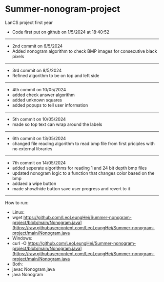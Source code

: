 # Summer-nonogram-project
LanCS project first year
- Code first put on github on 1/5/2024 at 18:40:52
-----------------------------------------------------
- 2nd commit on 6/5/2024
- Added nonogram algorithm to check BMP images for consecutive black pixels
-----------------------------------------------------
- 3rd commit on 8/5/2024
- Refined algorithm to be on top and left side
----------------------------------------------------- 
- 4th commit on 10/05/2024
- added check answer algorithm
- added unknown squares
- added popups to tell user information
-----------------------------------------------------
- 5th commit on 10/05/2024
- made so top text can wrap around the labels
-----------------------------------------------------
- 6th commit on 13/05/2024
- changed file reading algorithm to read bmp file from first priciples with no external libraries
-----------------------------------------------------
- 7th commit on 14/05/2024
- added seperate algorithms for reading 1 and 24 bit depth bmp files
- updated nonogram logic to a function that changes color based on the bmp
- addaed a wipe button
- made show/hide button save user progress and revert to it
----------------------------------------------------
How to run:
- Linux:
- wget https://github.com/LeoLeungHei/Summer-nonogram-project/blob/main/Nonogram.java](https://raw.githubusercontent.com/LeoLeungHei/Summer-nonogram-project/main/Nonogram.java
- Windows:
- curl -O https://github.com/LeoLeungHei/Summer-nonogram-project/blob/main/Nonogram.java](https://raw.githubusercontent.com/LeoLeungHei/Summer-nonogram-project/main/Nonogram.java
- Both:
- javac Nonogram.java
- java Nonogram
